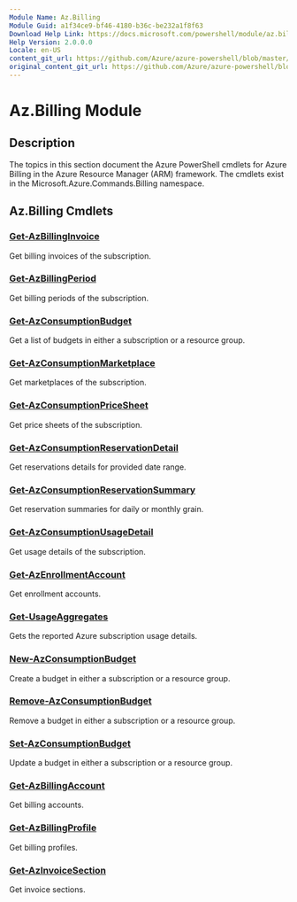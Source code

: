 ```yaml
---
Module Name: Az.Billing
Module Guid: a1f34ce9-bf46-4180-b36c-be232a1f8f63
Download Help Link: https://docs.microsoft.com/powershell/module/az.billing
Help Version: 2.0.0.0
Locale: en-US
content_git_url: https://github.com/Azure/azure-powershell/blob/master/src/Billing/Billing/help/Az.Billing.md
original_content_git_url: https://github.com/Azure/azure-powershell/blob/master/src/Billing/Billing/help/Az.Billing.md
---
```


# Az.Billing Module
## Description
The topics in this section document the Azure PowerShell cmdlets for Azure Billing in the Azure Resource Manager (ARM) framework. The cmdlets exist in the Microsoft.Azure.Commands.Billing namespace.

## Az.Billing Cmdlets
### [Get-AzBillingInvoice](Get-AzBillingInvoice.md)
Get billing invoices of the subscription.

### [Get-AzBillingPeriod](Get-AzBillingPeriod.md)
Get billing periods of the subscription.

### [Get-AzConsumptionBudget](Get-AzConsumptionBudget.md)
Get a list of budgets in either a subscription or a resource group.

### [Get-AzConsumptionMarketplace](Get-AzConsumptionMarketplace.md)
Get marketplaces of the subscription.

### [Get-AzConsumptionPriceSheet](Get-AzConsumptionPriceSheet.md)
Get price sheets of the subscription.

### [Get-AzConsumptionReservationDetail](Get-AzConsumptionReservationDetail.md)
Get reservations details for provided date range.

### [Get-AzConsumptionReservationSummary](Get-AzConsumptionReservationSummary.md)
Get reservation summaries for daily or monthly grain.

### [Get-AzConsumptionUsageDetail](Get-AzConsumptionUsageDetail.md)
Get usage details of the subscription.

### [Get-AzEnrollmentAccount](Get-AzEnrollmentAccount.md)
Get enrollment accounts.

### [Get-UsageAggregates](Get-UsageAggregates.md)
Gets the reported Azure subscription usage details.

### [New-AzConsumptionBudget](New-AzConsumptionBudget.md)
Create a budget in either a subscription or a resource group.

### [Remove-AzConsumptionBudget](Remove-AzConsumptionBudget.md)
Remove a budget in either a subscription or a resource group.

### [Set-AzConsumptionBudget](Set-AzConsumptionBudget.md)
Update a budget in either a subscription or a resource group.

### [Get-AzBillingAccount](Get-AzBillingAccount.md)
Get billing accounts.

### [Get-AzBillingProfile](Get-AzBillingProfile.md)
Get billing profiles.

### [Get-AzInvoiceSection](Get-AzInvoiceSection.md)
Get invoice sections.

